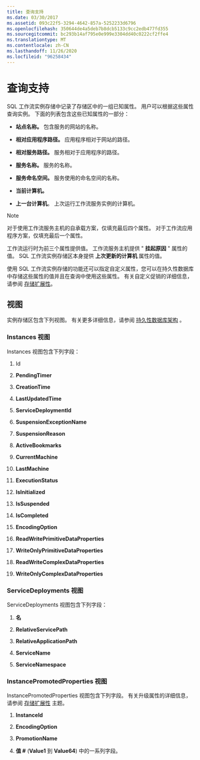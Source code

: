```yaml
---
title: 查询支持
ms.date: 03/30/2017
ms.assetid: 093c22f5-3294-4642-857a-5252233d6796
ms.openlocfilehash: 350644de4a5deb7b8dcb5133c9cc2edb477fd355
ms.sourcegitcommit: bc293b14af795e0e999e3304dd40c0222cf2ffe4
ms.translationtype: MT
ms.contentlocale: zh-CN
ms.lasthandoff: 11/26/2020
ms.locfileid: "96258434"
---
```

# <a name="support-for-queries"></a>查询支持

SQL 工作流实例存储中记录了存储区中的一组已知属性。 用户可以根据这些属性查询实例。 下面的列表包含这些已知属性的一部分：  
  
- **站点名称。** 包含服务的网站的名称。  
  
- **相对应用程序路径。** 应用程序相对于网站的路径。  
  
- **相对服务路径。** 服务相对于应用程序的路径。  
  
- **服务名称。** 服务的名称。  
  
- **服务命名空间。** 服务使用的命名空间的名称。  
  
- **当前计算机。**  
  
- **上一台计算机**。 上次运行工作流服务实例的计算机。  
  
> [!NOTE]
> 对于使用工作流服务主机的自承载方案，仅填充最后四个属性。 对于工作流应用程序方案，仅填充最后一个属性。  
  
 工作流运行时为前三个属性提供值。 工作流服务主机提供 " **挂起原因** " 属性的值。 SQL 工作流实例存储区本身提供 **上次更新的计算机** 属性的值。  
  
 使用 SQL 工作流实例存储的功能还可以指定自定义属性，您可以在持久性数据库中存储这些属性的值并且在查询中使用这些属性。 有关自定义促销的详细信息，请参阅 [存储扩展性](store-extensibility.md)。  
  
## <a name="views"></a>视图  

 实例存储区包含下列视图。 有关更多详细信息，请参阅 [持久性数据库架构](persistence-database-schema.md) 。  
  
### <a name="the-instances-view"></a>Instances 视图  

 Instances 视图包含下列字段：  
  
1. Id  
  
2. **PendingTimer**  
  
3. **CreationTime**  
  
4. **LastUpdatedTime**  
  
5. **ServiceDeploymentId**  
  
6. **SuspensionExceptionName**  
  
7. **SuspensionReason**  
  
8. **ActiveBookmarks**  
  
9. **CurrentMachine**  
  
10. **LastMachine**  
  
11. **ExecutionStatus**  
  
12. **IsInitialized**  
  
13. **IsSuspended**  
  
14. **IsCompleted**  
  
15. **EncodingOption**  
  
16. **ReadWritePrimitiveDataProperties**  
  
17. **WriteOnlyPrimitiveDataProperties**  
  
18. **ReadWriteComplexDataProperties**  
  
19. **WriteOnlyComplexDataProperties**  
  
### <a name="the-servicedeployments-view"></a>ServiceDeployments 视图  

 ServiceDeployments 视图包含下列字段：  
  
1. **名**  
  
2. **RelativeServicePath**  
  
3. **RelativeApplicationPath**  
  
4. **ServiceName**  
  
5. **ServiceNamespace**  
  
### <a name="the-instancepromotedproperties-view"></a>InstancePromotedProperties 视图  

 InstancePromotedProperties 视图包含下列字段。 有关升级属性的详细信息，请参阅 [存储扩展性](store-extensibility.md) 主题。  
  
1. **InstanceId**  
  
2. **EncodingOption**  
  
3. **PromotionName**  
  
4. **值 #** (**Value1** 到 **Value64**) 中的一系列字段。
